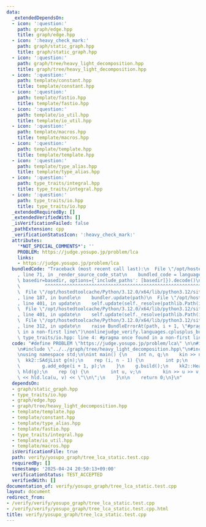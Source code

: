 ```yaml
---
data:
  _extendedDependsOn:
  - icon: ':question:'
    path: graph/edge.hpp
    title: graph/edge.hpp
  - icon: ':heavy_check_mark:'
    path: graph/static_graph.hpp
    title: graph/static_graph.hpp
  - icon: ':question:'
    path: graph/tree/heavy_light_decomposition.hpp
    title: graph/tree/heavy_light_decomposition.hpp
  - icon: ':question:'
    path: template/constant.hpp
    title: template/constant.hpp
  - icon: ':question:'
    path: template/fastio.hpp
    title: template/fastio.hpp
  - icon: ':question:'
    path: template/io_util.hpp
    title: template/io_util.hpp
  - icon: ':question:'
    path: template/macros.hpp
    title: template/macros.hpp
  - icon: ':question:'
    path: template/template.hpp
    title: template/template.hpp
  - icon: ':question:'
    path: template/type_alias.hpp
    title: template/type_alias.hpp
  - icon: ':question:'
    path: type_traits/integral.hpp
    title: type_traits/integral.hpp
  - icon: ':question:'
    path: type_traits/io.hpp
    title: type_traits/io.hpp
  _extendedRequiredBy: []
  _extendedVerifiedWith: []
  _isVerificationFailed: false
  _pathExtension: cpp
  _verificationStatusIcon: ':heavy_check_mark:'
  attributes:
    '*NOT_SPECIAL_COMMENTS*': ''
    PROBLEM: https://judge.yosupo.jp/problem/lca
    links:
    - https://judge.yosupo.jp/problem/lca
  bundledCode: "Traceback (most recent call last):\n  File \"/opt/hostedtoolcache/Python/3.12.0/x64/lib/python3.12/site-packages/onlinejudge_verify/documentation/build.py\"\
    , line 71, in _render_source_code_stat\n    bundled_code = language.bundle(stat.path,\
    \ basedir=basedir, options={'include_paths': [basedir]}).decode()\n          \
    \         ^^^^^^^^^^^^^^^^^^^^^^^^^^^^^^^^^^^^^^^^^^^^^^^^^^^^^^^^^^^^^^^^^^^^^^^^^^^^^^^^^\n\
    \  File \"/opt/hostedtoolcache/Python/3.12.0/x64/lib/python3.12/site-packages/onlinejudge_verify/languages/cplusplus.py\"\
    , line 187, in bundle\n    bundler.update(path)\n  File \"/opt/hostedtoolcache/Python/3.12.0/x64/lib/python3.12/site-packages/onlinejudge_verify/languages/cplusplus_bundle.py\"\
    , line 401, in update\n    self.update(self._resolve(pathlib.Path(included), included_from=path))\n\
    \  File \"/opt/hostedtoolcache/Python/3.12.0/x64/lib/python3.12/site-packages/onlinejudge_verify/languages/cplusplus_bundle.py\"\
    , line 401, in update\n    self.update(self._resolve(pathlib.Path(included), included_from=path))\n\
    \  File \"/opt/hostedtoolcache/Python/3.12.0/x64/lib/python3.12/site-packages/onlinejudge_verify/languages/cplusplus_bundle.py\"\
    , line 312, in update\n    raise BundleErrorAt(path, i + 1, \"#pragma once found\
    \ in a non-first line\")\nonlinejudge_verify.languages.cplusplus_bundle.BundleErrorAt:\
    \ type_traits/io.hpp: line 4: #pragma once found in a non-first line\n"
  code: "#define PROBLEM \"https://judge.yosupo.jp/problem/lca\" \n\n#include \"../../graph/static_graph.hpp\"\
    \n#include \"../../graph/tree/heavy_light_decomposition.hpp\"\n#include \"../../template/template.hpp\"\
    \nusing namespace std;\n\nint main() {\n    int n, q;\n    kin >> n >> q;\n  \
    \  kk2::SAdjList g(n);\n    rep (i, n - 1) {\n        int p;\n        kin >> p;\n\
    \        g.add_edge(i + 1, p);\n    }\n    g.build();\n    kk2::HeavyLightDecomposition<kk2::SAdjList>\
    \ hld(g);\n    rep (q) {\n        int u, v;\n        kin >> u >> v;\n        kout\
    \ << hld.lca(u, v) << \"\\n\";\n    }\n\n    return 0;\n}\n"
  dependsOn:
  - graph/static_graph.hpp
  - type_traits/io.hpp
  - graph/edge.hpp
  - graph/tree/heavy_light_decomposition.hpp
  - template/template.hpp
  - template/constant.hpp
  - template/type_alias.hpp
  - template/fastio.hpp
  - type_traits/integral.hpp
  - template/io_util.hpp
  - template/macros.hpp
  isVerificationFile: true
  path: verify/yosupo_graph/tree_lca_static.test.cpp
  requiredBy: []
  timestamp: '2025-04-24 20:50:13+09:00'
  verificationStatus: TEST_ACCEPTED
  verifiedWith: []
documentation_of: verify/yosupo_graph/tree_lca_static.test.cpp
layout: document
redirect_from:
- /verify/verify/yosupo_graph/tree_lca_static.test.cpp
- /verify/verify/yosupo_graph/tree_lca_static.test.cpp.html
title: verify/yosupo_graph/tree_lca_static.test.cpp
---
```

